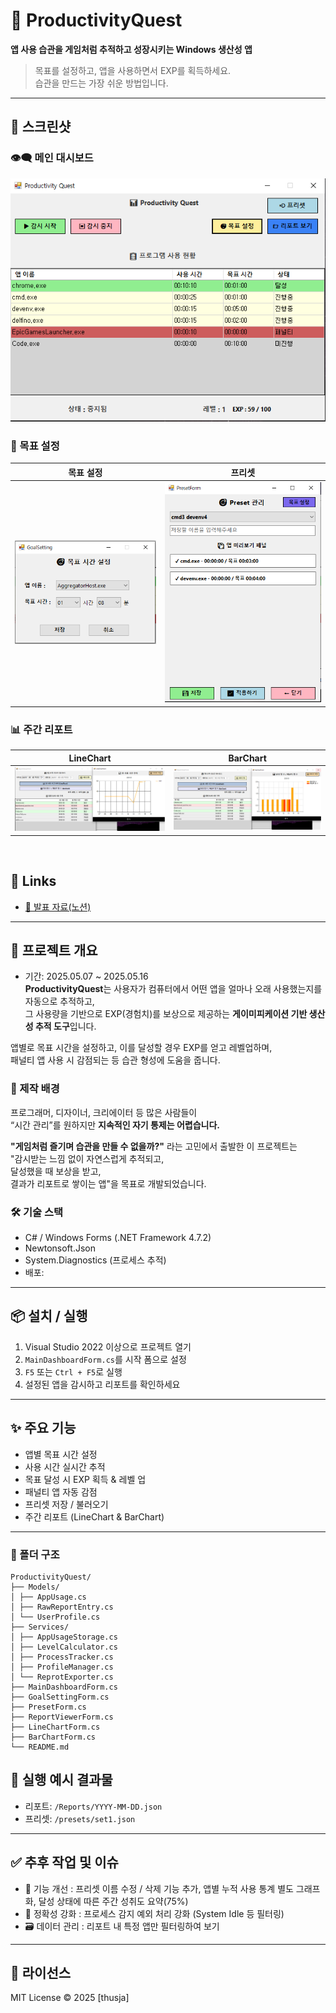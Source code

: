 # 🧠 ProductivityQuest

**앱 사용 습관을 게임처럼 추적하고 성장시키는 Windows 생산성 앱**

> 목표를 설정하고, 앱을 사용하면서 EXP를 획득하세요.  
> 습관을 만드는 가장 쉬운 방법입니다.

---

## 📸 스크린샷

### 👁‍🗨 메인 대시보드
![MainDashboard](docs/MainDashboard.PNG)

### 🎯 목표 설정
| 목표 설정 | 프리셋 |
|---------------|-------------|
| ![LineChart](docs/GoalSetting.PNG) | ![BarChart](docs/Preset.PNG) |

### 📊 주간 리포트
| LineChart | BarChart |
|---------------|-------------|
| ![LineChart](docs/LineChart.PNG) | ![BarChart](docs/BarChart.PNG) |

<br>

## 🔗 Links  
- [📘 발표 자료(노션)]()  

---

## 📘 프로젝트 개요  
- 기간: 2025.05.07 ~ 2025.05.16  
**ProductivityQuest**는 사용자가 컴퓨터에서 어떤 앱을 얼마나 오래 사용했는지를 자동으로 추적하고,  
그 사용량을 기반으로 EXP(경험치)를 보상으로 제공하는 **게이미피케이션 기반 생산성 추적 도구**입니다.

앱별로 목표 시간을 설정하고, 이를 달성할 경우 EXP를 얻고 레벨업하며,  
패널티 앱 사용 시 감점되는 등 습관 형성에 도움을 줍니다.

### 🎯 제작 배경  
프로그래머, 디자이너, 크리에이터 등 많은 사람들이  
“시간 관리”를 원하지만 **지속적인 자기 통제는 어렵습니다.**

**"게임처럼 즐기며 습관을 만들 수 없을까?"** 라는 고민에서 출발한 이 프로젝트는  
"감시받는 느낌 없이 자연스럽게 추적되고,  
달성했을 때 보상을 받고,  
결과가 리포트로 쌓이는 앱"을 목표로 개발되었습니다.

### 🛠 기술 스택  
- C# / Windows Forms (.NET Framework 4.7.2)
- Newtonsoft.Json
- System.Diagnostics (프로세스 추적)
- 배포: 

---

## 📦 설치 / 실행
1. Visual Studio 2022 이상으로 프로젝트 열기
2. `MainDashboardForm.cs`를 시작 폼으로 설정
3. `F5` 또는 `Ctrl + F5`로 실행
4. 설정된 앱을 감시하고 리포트를 확인하세요

---

## ✨ 주요 기능  
- 앱별 목표 시간 설정
- 사용 시간 실시간 추적
- 목표 달성 시 EXP 획득 & 레벨 업
- 패널티 앱 자동 감점
- 프리셋 저장 / 불러오기
- 주간 리포트 (LineChart & BarChart)

---

### 📁 폴더 구조
```
ProductivityQuest/
├── Models/
│ ├── AppUsage.cs
│ ├── RawReportEntry.cs
│ └── UserProfile.cs
├── Services/
│ ├── AppUsageStorage.cs
│ ├── LevelCalculator.cs
│ ├── ProcessTracker.cs
│ ├── ProfileManager.cs
│ └── ReprotExporter.cs
├── MainDashboardForm.cs
├── GoalSettingForm.cs
├── PresetForm.cs
├── ReportViewerForm.cs
├── LineChartForm.cs
├── BarChartForm.cs
└── README.md
```

## 📁 실행 예시 결과물
- 리포트: `/Reports/YYYY-MM-DD.json`
- 프리셋: `/presets/set1.json`

---

## ✅ 추후 작업 및 이슈
- 🔁 기능 개선 : 프리셋 이름 수정 / 삭제 기능 추가, 앱별 누적 사용 통계 별도 그래프화, 달성 상태에 따른 주간 성취도 요약(75%)
- 🧪 정확성 강화 : 프로세스 감지 예외 처리 강화 (System Idle 등 필터링)
- 🗃 데이터 관리 : 리포트 내 특정 앱만 필터링하여 보기
---

## 📃 라이선스

MIT License © 2025 [thusja]

